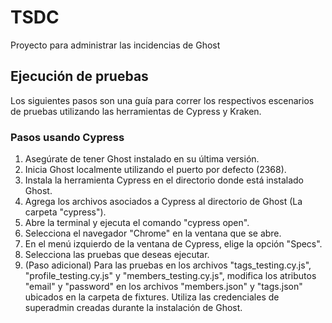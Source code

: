 # TSDC
Proyecto para administrar las incidencias de Ghost

## Ejecución de pruebas

Los siguientes pasos son una guía para correr los respectivos escenarios de pruebas utilizando las herramientas de Cypress y Kraken.

### Pasos usando Cypress

1. Asegúrate de tener Ghost instalado en su última versión.
2. Inicia Ghost localmente utilizando el puerto por defecto (2368).
3. Instala la herramienta Cypress en el directorio donde está instalado Ghost.
4. Agrega los archivos asociados a Cypress al directorio de Ghost (La carpeta "cypress").
5. Abre la terminal y ejecuta el comando "cypress open".
6. Selecciona el navegador "Chrome" en la ventana que se abre.
7. En el menú izquierdo de la ventana de Cypress, elige la opción "Specs".
8. Selecciona las pruebas que deseas ejecutar.
9. (Paso adicional) Para las pruebas en los archivos "tags_testing.cy.js", "profile_testing.cy.js" y "members_testing.cy.js", modifica los atributos "email" y "password" en los archivos "members.json" y "tags.json" ubicados en la carpeta de fixtures. Utiliza las credenciales de superadmin creadas durante la instalación de Ghost.
